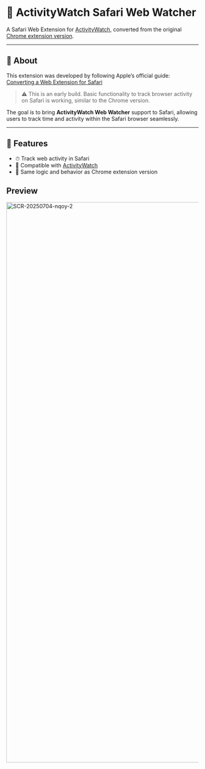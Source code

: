 # 🧭 ActivityWatch Safari Web Watcher

A Safari Web Extension for [ActivityWatch](https://github.com/ActivityWatch/activitywatch), converted from the original [Chrome extension version](https://github.com/ActivityWatch/aw-watcher-web).

---

## 📖 About

This extension was developed by following Apple’s official guide:  
[Converting a Web Extension for Safari](https://developer.apple.com/documentation/safariservices/converting-a-web-extension-for-safari)

> ⚠️ This is an early build. Basic functionality to track browser activity on Safari is working, similar to the Chrome version.

The goal is to bring **ActivityWatch Web Watcher** support to Safari, allowing users to track time and activity within the Safari browser seamlessly.

---

## 🚀 Features

- ⏱ Track web activity in Safari
- 🔄 Compatible with [ActivityWatch](https://activitywatch.net/)
- 🔌 Same logic and behavior as Chrome extension version

## Preview

<img width="1468" alt="SCR-20250704-nqoy-2" src="https://github.com/user-attachments/assets/f4959ed0-8a5e-41a1-a841-b9933d45cd36" />
